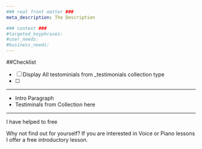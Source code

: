 ```yaml
---
### real front matter ###
meta_description: The Description

### context ###
#targeted_keyphrases:
#user_needs:
#business_needs:
---
```

##Checklist

- [ ] Display All testominials from \_testimonials collection type
- [ ]

---

- Intro Paragraph
- Testiminals from Collection here

---



I have helped to free


Why not find out for yourself? If you are interested in Voice or Piano lessons I offer a free introductory lesson.
